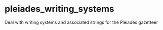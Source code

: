 # pleiades_writing_systems
Deal with writing systems and associated strings for the Pleiades gazetteer
